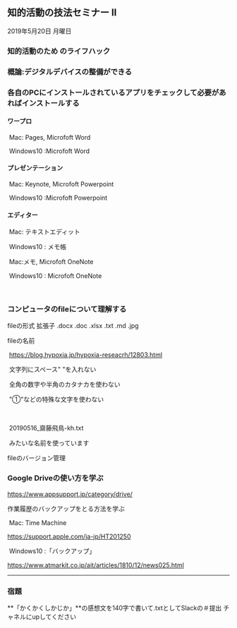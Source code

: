 ## 知的活動の技法セミナー II

2019年5月20日 月曜日



### 知的活動のため のライフハック

### 概論:デジタルデバイスの整備ができる



### 各自のPCにインストールされているアプリをチェックして必要があればインストールする

#### ワープロ

​	Mac: Pages, Microfoft Word

​	Windows10 :Microfoft Word

#### プレゼンテーション

​	Mac: Keynote, Microfoft Powerpoint

​	Windows10 :Microfoft Powerpoint

#### エディター

​	Mac: テキストエディット

​	Windows10 :	メモ帳



​	Mac:メモ, Microfoft OneNote

​	Windows10 : Microfoft OneNote

​	

### コンピュータのfileについて理解する

fileの形式
	拡張子
	.docx
	.doc
	.xlsx
	.txt
	.md
	.jpg	

fileの名前

​	https://blog.hypoxia.jp/hypoxia-reseacrh/12803.html

​	文字列にスペース" "を入れない

​	全角の数字や半角のカタナカを使わない

​	"①"などの特殊な文字を使わない

​	

​	20190516_齋藤飛鳥-kh.txt

​	みたいな名前を使っています



fileのバージョン管理



### Google Driveの使い方を学ぶ

https://www.appsupport.jp/category/drive/

作業履歴のバックアップをとる方法を学ぶ

​	Mac: Time Machine

https://support.apple.com/ja-jp/HT201250

​	Windows10 :「バックアップ」

https://www.atmarkit.co.jp/ait/articles/1810/12/news025.html



---

### 宿題

**「かくかくしかじか」**の感想文を140字で書いて.txtとしてSlackの＃提出 チャネルにupしてください











​	





